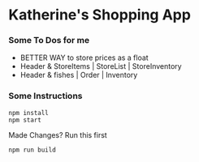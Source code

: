 # Katherine's Shopping App

### Some To Dos for me 
+ BETTER WAY to store prices as a float
+ Header & StoreItems | StoreList | StoreInventory
+ Header & fishes | Order | Inventory

### Some Instructions 

```
npm install
npm start
```

Made Changes? Run this first
```
npm run build
```
